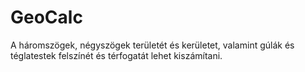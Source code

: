 # GeoCalc
A háromszögek, négyszögek területét és kerületet, valamint gúlák és téglatestek felszínét és térfogatát lehet kiszámítani.

